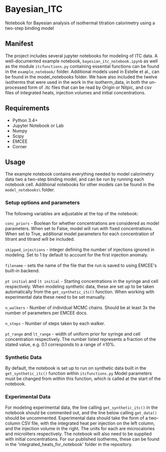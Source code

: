 # Bayesian_ITC
Notebook for Bayesian analysis of isothermal titration calorimetry using a two-step binding model

## Manifest
The project includes several jupyter notebooks  for modeling of ITC data. A well-documented example notebook, `bayesian_itc_notebook.ipynb` as well as the module `itcfunctions.py` containing essential functions can be found in the `example_notebook/` folder. Additional models used in Estelle et al., can be found in the model_notebooks folder. We have also included the twelve isotherms that were used in the work in the isotherm_data, in both the un-processed form of .itc files that can be read by Origin or Nitpic, and csv files of integrated heats, injection volumes and initial concentrations.

## Requirements
- Python 3.4+
- Jupyter Notebook or Lab
- Numpy
- Scipy
- EMCEE
- Corner

## Usage

The example notebook contains everything needed to model calorimetry data two a two-step binding model, and can be run by running each notebook cell. Additional notebooks for other models can be found in the `model_notebooks\` folder.

### Setup options and parameters
The following variables are adjustable at the top of the notebook:

`conc_priors` - Boolean for whether concentrations are considered as model parameters. When set to False, model will run with fixed concentrations. When set to True, additional model parameters for each concentration of titrant and titrand will be included. \
\
`skipped_injections` - integer defining the number of injections ignored in modeling. Set to 1 by default to account for the first injection anomaly. \
\
`filename` - sets the name of the file that the run is saved to using EMCEE's built-in backend. \
\
`pt initial` and `lt initial` - Starting concentrations in the syringe and cell respectively. When modeling synthetic data, these are set up to be taken automatically from the `get_synthetic_itc()` function. When working with experimental data these need to be set manually. \
\
`n_walkers` - Number of individual MCMC chains. Should be at least 3x the number of parameters per EMCEE docs. \
\
`n_steps` - Number of steps taken by each walker. \
\
`pt_range` and `lt_range` - width of uniform prior for syringe and cell concentration respectively. The number listed represents a fraction of the stated value, e.g. 0.1 corresponds to a range of ±10%. 

### Synthetic Data
By default, the notebook is set up to run on synthetic data built in the `get_synthetic_itc()` function within `itcfunctions.py` Model parameters must be changed from within this function, which is called at the start of the notebook. 

### Experimental Data
For modeling experimental data, the line calling `get_synthetic_itc()` in the notebook should be commented out, and the line below calling `get_data()` should be uncommented. Experimental data should take the form of a two-column CSV file, with the integrated heat per injection on the left column, and the injection volume in the right. The units for each are microcalories and microliters respectively. The notebook will also need to be supplied with initial concentrations. For our published isotherms, these can be found in the 'integrated_heats_for_notebook' folder in the repository.
